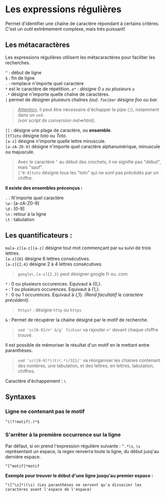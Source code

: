 # Les expressions régulières    
    
Permet d'identifier une chaîne de caractère répondant à certains critères.    
C'est un outil extrêmement complexe, mais très puissant!    
    
    
## Les métacaractères    
    
Les expressions régulières utilisent les métacaractères pour faciliter les recherches.    
    
`^` : début de ligne    
`$` : fin de ligne    
`.` : remplace n'importe quel caractère    
`*` est le caractère de répétition. <em>`a*` :  désigne 0 `a` ou plusieurs `a`</em>    
`.*` désigne n'importe quelle chaîne de caractères.    
`|` permet de désigner plusieurs chaînes *(ou)*.  <em>`foo|bar` désigne foo ou bar.</em>    
  
><u>Attention</u>, il peut être nécessaire d'échapper le pipe (`|`), notamment dans un `sed`.    
*(voir script de conversion md=\>html).*    
  
`[]` : désigne une plage de caractère, ou **ensemble**.    
`[tT]oto` désigne *toto* ou *Toto*.    
`[a-z]` désigne n'importe quelle lettre minuscule.    
`[a-zA-Z0-9]` désigne n'importe quel caractère alphanumérique, minuscule ou majuscule.    
  
>Avec le caractère `^` au début des crochets, il ne signifie pas "début", mais "sauf".    
`[^0-9]toto` désigne tous les "toto" qui ne sont pas précédés par un chiffre.    
   
**Il existe des ensembles préconçus :**     
  
`.` : N'importe quel caractère    
`\w` : [a-zA-Z0-9]    
`\d` : [0-9]    
`\n` : retour à la ligne    
`\t` : tabulation    
  
  
## Les quantificateurs :  
  
`ma[a-z][a-z][a-z]` désigne tout mot commençant par `ma` suivi de trois lettres.    
`[a-z]{6}` désigne 6 lettres consécutives.    
`[a-z]{2,4}` désigne 2 à 4 lettres consécutives.    
  
>`google\.[a-z]{2,3}` peut désigner google.fr ou .com.  
  
`*` : 0 ou plusieurs occurences. Equivaut à {0,}.    
`+` : 1 ou plusieurs occurences. Equivaut à {1,}.    
`?` : 0 ou 1 occurences. Equivaut à {,1}. *(Rend facultatif le caractère précédent).*    
  
>`https?` : désigne `http` ou `https`    
  
`&` : Permet de récupérer la chaîne désigné par le motif de recherche.    
  
>`sed 's/[0-9]/n° &/g' fichier` va rajouter `n°` devant chaque chiffre trouvé.    
  
Il est possible de mémoriser le résultat d'un motif en le mettant entre paranthèses.    
  
>`sed 's/([0-9]*)(t)(.*)/321/'` va réorganiser les chaines contenant des nombres, une tabulation, et des lettres, en lettres, tabulation, chiffres.    
  
Caractère d'échappement : `\`    
    
  
## Syntaxes    
  
### Ligne ne contenant pas le motif  
  
```console  
^((?!motif).)*$  
```  
  
### S'arrêter à la première occurrence sur la ligne  
  
Par défaut, si on prend l'expression régulière suivante : `^.*\s`, `\s` représentant un espace, la regex renverra toute la ligne, du début jusq'au dernière espace.    
  
```console  
^[^motif]*motif  
```  
**Exemple pour trouver le début d'une ligne jusqu'au premier espace :**  
  
```console  
^([^\s]*)(\s) (Les paranthèses ne servent qu'a dissocier les caractères avant l'espace de l'espace)  
```  
